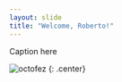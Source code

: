 ```yaml
---
layout: slide
title: "Welcome, Roberto!"
---
```


Caption here

![octofez](https://octodex.github.com/images/octofez.png)
{: .center}

